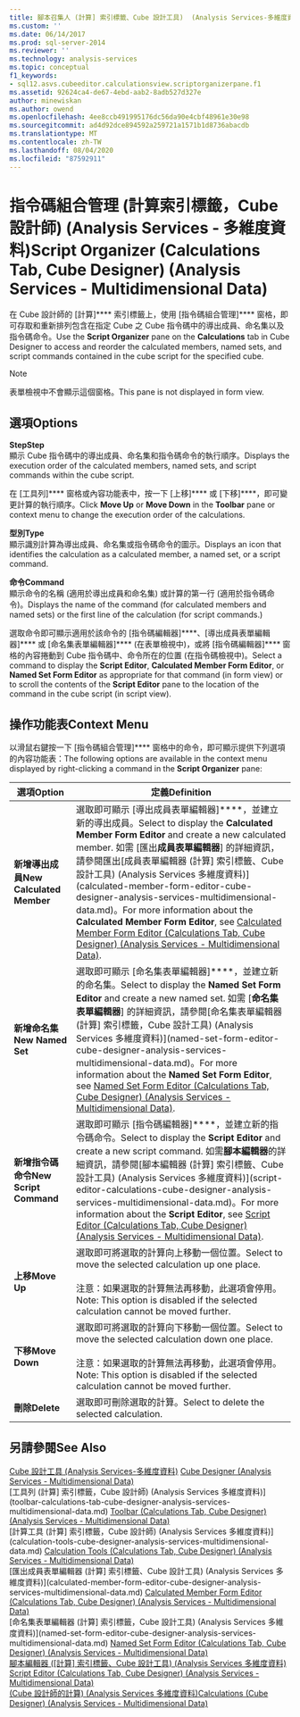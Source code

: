 ```yaml
---
title: 腳本召集人 (計算] 索引標籤、Cube 設計工具)  (Analysis Services-多維度資料) |Microsoft Docs
ms.custom: ''
ms.date: 06/14/2017
ms.prod: sql-server-2014
ms.reviewer: ''
ms.technology: analysis-services
ms.topic: conceptual
f1_keywords:
- sql12.asvs.cubeeditor.calculationsview.scriptorganizerpane.f1
ms.assetid: 92624ca4-de67-4ebd-aab2-8adb527d327e
author: minewiskan
ms.author: owend
ms.openlocfilehash: 4ee8ccb491995176dc56da90e4cbf48961e30e98
ms.sourcegitcommit: ad4d92dce894592a259721a1571b1d8736abacdb
ms.translationtype: MT
ms.contentlocale: zh-TW
ms.lasthandoff: 08/04/2020
ms.locfileid: "87592911"
---
```

# <a name="script-organizer-calculations-tab-cube-designer-analysis-services---multidimensional-data"></a><span data-ttu-id="face7-102">指令碼組合管理 (計算索引標籤，Cube 設計師) (Analysis Services - 多維度資料)</span><span class="sxs-lookup"><span data-stu-id="face7-102">Script Organizer (Calculations Tab, Cube Designer) (Analysis Services - Multidimensional Data)</span></span>
  <span data-ttu-id="face7-103">在 Cube 設計師的 [計算]\*\*\*\* 索引標籤上，使用 [指令碼組合管理]\*\*\*\* 窗格，即可存取和重新排列包含在指定 Cube 之 Cube 指令碼中的導出成員、命名集以及指令碼命令。</span><span class="sxs-lookup"><span data-stu-id="face7-103">Use the **Script Organizer** pane on the **Calculations** tab in Cube Designer to access and reorder the calculated members, named sets, and script commands contained in the cube script for the specified cube.</span></span>  
  
> [!NOTE]  
>  <span data-ttu-id="face7-104">表單檢視中不會顯示這個窗格。</span><span class="sxs-lookup"><span data-stu-id="face7-104">This pane is not displayed in form view.</span></span>  
  
## <a name="options"></a><span data-ttu-id="face7-105">選項</span><span class="sxs-lookup"><span data-stu-id="face7-105">Options</span></span>  
 <span data-ttu-id="face7-106">**Step**</span><span class="sxs-lookup"><span data-stu-id="face7-106">**Step**</span></span>  
 <span data-ttu-id="face7-107">顯示 Cube 指令碼中的導出成員、命名集和指令碼命令的執行順序。</span><span class="sxs-lookup"><span data-stu-id="face7-107">Displays the execution order of the calculated members, named sets, and script commands within the cube script.</span></span>  
  
 <span data-ttu-id="face7-108">在 [工具列]\*\*\*\* 窗格或內容功能表中，按一下 [上移]\*\*\*\* 或 [下移]\*\*\*\*，即可變更計算的執行順序。</span><span class="sxs-lookup"><span data-stu-id="face7-108">Click **Move Up** or **Move Down** in the **Toolbar** pane or context menu to change the execution order of the calculations.</span></span>  
  
 <span data-ttu-id="face7-109">**型別**</span><span class="sxs-lookup"><span data-stu-id="face7-109">**Type**</span></span>  
 <span data-ttu-id="face7-110">顯示識別計算為導出成員、命名集或指令碼命令的圖示。</span><span class="sxs-lookup"><span data-stu-id="face7-110">Displays an icon that identifies the calculation as a calculated member, a named set, or a script command.</span></span>  
  
 <span data-ttu-id="face7-111">**命令**</span><span class="sxs-lookup"><span data-stu-id="face7-111">**Command**</span></span>  
 <span data-ttu-id="face7-112">顯示命令的名稱 (適用於導出成員和命名集) 或計算的第一行 (適用於指令碼命令)。</span><span class="sxs-lookup"><span data-stu-id="face7-112">Displays the name of the command (for calculated members and named sets) or the first line of the calculation (for script commands.)</span></span>  
  
 <span data-ttu-id="face7-113">選取命令即可顯示適用於該命令的 [指令碼編輯器]\*\*\*\*、[導出成員表單編輯器]\*\*\*\* 或 [命名集表單編輯器]\*\*\*\* (在表單檢視中)，或將 [指令碼編輯器]\*\*\*\* 窗格的內容捲動到 Cube 指令碼中、命令所在的位置 (在指令碼檢視中)。</span><span class="sxs-lookup"><span data-stu-id="face7-113">Select a command to display the **Script Editor**, **Calculated Member Form Editor**, or **Named Set Form Editor** as appropriate for that command (in form view) or to scroll the contents of the **Script Editor** pane to the location of the command in the cube script (in script view).</span></span>  
  
## <a name="context-menu"></a><span data-ttu-id="face7-114">操作功能表</span><span class="sxs-lookup"><span data-stu-id="face7-114">Context Menu</span></span>  
 <span data-ttu-id="face7-115">以滑鼠右鍵按一下 [指令碼組合管理]\*\*\*\* 窗格中的命令，即可顯示提供下列選項的內容功能表：</span><span class="sxs-lookup"><span data-stu-id="face7-115">The following options are available in the context menu displayed by right-clicking a command in the **Script Organizer** pane:</span></span>  
  
|<span data-ttu-id="face7-116">選項</span><span class="sxs-lookup"><span data-stu-id="face7-116">Option</span></span>|<span data-ttu-id="face7-117">定義</span><span class="sxs-lookup"><span data-stu-id="face7-117">Definition</span></span>|  
|------------|----------------|  
|<span data-ttu-id="face7-118">**新增導出成員**</span><span class="sxs-lookup"><span data-stu-id="face7-118">**New Calculated Member**</span></span>|<span data-ttu-id="face7-119">選取即可顯示 [導出成員表單編輯器]\*\*\*\*，並建立新的導出成員。</span><span class="sxs-lookup"><span data-stu-id="face7-119">Select to display the **Calculated Member Form Editor** and create a new calculated member.</span></span> <span data-ttu-id="face7-120">如需 [匯出**成員表單編輯器**] 的詳細資訊，請參閱匯出[成員表單編輯器 &#40;計算] 索引標籤、Cube 設計工具&#41; &#40;Analysis Services 多維度資料&#41;](calculated-member-form-editor-cube-designer-analysis-services-multidimensional-data.md)。</span><span class="sxs-lookup"><span data-stu-id="face7-120">For more information about the **Calculated Member Form Editor**, see [Calculated Member Form Editor &#40;Calculations Tab, Cube Designer&#41; &#40;Analysis Services - Multidimensional Data&#41;](calculated-member-form-editor-cube-designer-analysis-services-multidimensional-data.md).</span></span>|  
|<span data-ttu-id="face7-121">**新增命名集**</span><span class="sxs-lookup"><span data-stu-id="face7-121">**New Named Set**</span></span>|<span data-ttu-id="face7-122">選取即可顯示 [命名集表單編輯器]\*\*\*\*，並建立新的命名集。</span><span class="sxs-lookup"><span data-stu-id="face7-122">Select to display the **Named Set Form Editor** and create a new named set.</span></span> <span data-ttu-id="face7-123">如需 [**命名集表單編輯器**] 的詳細資訊，請參閱[命名集表單編輯器 &#40;計算] 索引標籤，Cube 設計工具&#41; &#40;Analysis Services 多維度資料&#41;](named-set-form-editor-cube-designer-analysis-services-multidimensional-data.md)。</span><span class="sxs-lookup"><span data-stu-id="face7-123">For more information about the **Named Set Form Editor**, see [Named Set Form Editor &#40;Calculations Tab, Cube Designer&#41; &#40;Analysis Services - Multidimensional Data&#41;](named-set-form-editor-cube-designer-analysis-services-multidimensional-data.md).</span></span>|  
|<span data-ttu-id="face7-124">**新增指令碼命令**</span><span class="sxs-lookup"><span data-stu-id="face7-124">**New Script Command**</span></span>|<span data-ttu-id="face7-125">選取即可顯示 [指令碼編輯器]\*\*\*\*，並建立新的指令碼命令。</span><span class="sxs-lookup"><span data-stu-id="face7-125">Select to display the **Script Editor** and create a new script command.</span></span> <span data-ttu-id="face7-126">如需**腳本編輯器**的詳細資訊，請參閱[腳本編輯器 &#40;計算] 索引標籤、Cube 設計工具&#41; &#40;Analysis Services 多維度資料&#41;](script-editor-calculations-cube-designer-analysis-services-multidimensional-data.md)。</span><span class="sxs-lookup"><span data-stu-id="face7-126">For more information about the **Script Editor**, see [Script Editor &#40;Calculations Tab, Cube Designer&#41; &#40;Analysis Services - Multidimensional Data&#41;](script-editor-calculations-cube-designer-analysis-services-multidimensional-data.md).</span></span>|  
|<span data-ttu-id="face7-127">**上移**</span><span class="sxs-lookup"><span data-stu-id="face7-127">**Move Up**</span></span>|<span data-ttu-id="face7-128">選取即可將選取的計算向上移動一個位置。</span><span class="sxs-lookup"><span data-stu-id="face7-128">Select to move the selected calculation up one place.</span></span><br /><br /> <span data-ttu-id="face7-129">注意：如果選取的計算無法再移動，此選項會停用。</span><span class="sxs-lookup"><span data-stu-id="face7-129">Note: This option is disabled if the selected calculation cannot be moved further.</span></span>|  
|<span data-ttu-id="face7-130">**下移**</span><span class="sxs-lookup"><span data-stu-id="face7-130">**Move Down**</span></span>|<span data-ttu-id="face7-131">選取即可將選取的計算向下移動一個位置。</span><span class="sxs-lookup"><span data-stu-id="face7-131">Select to move the selected calculation down one place.</span></span><br /><br /> <span data-ttu-id="face7-132">注意：如果選取的計算無法再移動，此選項會停用。</span><span class="sxs-lookup"><span data-stu-id="face7-132">Note: This option is disabled if the selected calculation cannot be moved further.</span></span>|  
|<span data-ttu-id="face7-133">**刪除**</span><span class="sxs-lookup"><span data-stu-id="face7-133">**Delete**</span></span>|<span data-ttu-id="face7-134">選取即可刪除選取的計算。</span><span class="sxs-lookup"><span data-stu-id="face7-134">Select to delete the selected calculation.</span></span>|  
  
## <a name="see-also"></a><span data-ttu-id="face7-135">另請參閱</span><span class="sxs-lookup"><span data-stu-id="face7-135">See Also</span></span>  
 <span data-ttu-id="face7-136">[Cube 設計工具 &#40;Analysis Services-多維度資料&#41;](cube-designer-analysis-services-multidimensional-data.md) </span><span class="sxs-lookup"><span data-stu-id="face7-136">[Cube Designer &#40;Analysis Services - Multidimensional Data&#41;](cube-designer-analysis-services-multidimensional-data.md) </span></span>  
 <span data-ttu-id="face7-137">[工具列 &#40;計算] 索引標籤，Cube 設計師&#41; &#40;Analysis Services 多維度資料&#41;](toolbar-calculations-tab-cube-designer-analysis-services-multidimensional-data.md) </span><span class="sxs-lookup"><span data-stu-id="face7-137">[Toolbar &#40;Calculations Tab, Cube Designer&#41; &#40;Analysis Services - Multidimensional Data&#41;](toolbar-calculations-tab-cube-designer-analysis-services-multidimensional-data.md) </span></span>  
 <span data-ttu-id="face7-138">[計算工具 &#40;計算] 索引標籤，Cube 設計師&#41; &#40;Analysis Services 多維度資料&#41;](calculation-tools-cube-designer-analysis-services-multidimensional-data.md) </span><span class="sxs-lookup"><span data-stu-id="face7-138">[Calculation Tools &#40;Calculations Tab, Cube Designer&#41; &#40;Analysis Services - Multidimensional Data&#41;](calculation-tools-cube-designer-analysis-services-multidimensional-data.md) </span></span>  
 <span data-ttu-id="face7-139">[匯出成員表單編輯器 &#40;計算] 索引標籤、Cube 設計工具&#41; &#40;Analysis Services 多維度資料&#41;](calculated-member-form-editor-cube-designer-analysis-services-multidimensional-data.md) </span><span class="sxs-lookup"><span data-stu-id="face7-139">[Calculated Member Form Editor &#40;Calculations Tab, Cube Designer&#41; &#40;Analysis Services - Multidimensional Data&#41;](calculated-member-form-editor-cube-designer-analysis-services-multidimensional-data.md) </span></span>  
 <span data-ttu-id="face7-140">[命名集表單編輯器 &#40;計算] 索引標籤，Cube 設計工具&#41; &#40;Analysis Services 多維度資料&#41;](named-set-form-editor-cube-designer-analysis-services-multidimensional-data.md) </span><span class="sxs-lookup"><span data-stu-id="face7-140">[Named Set Form Editor &#40;Calculations Tab, Cube Designer&#41; &#40;Analysis Services - Multidimensional Data&#41;](named-set-form-editor-cube-designer-analysis-services-multidimensional-data.md) </span></span>  
 <span data-ttu-id="face7-141">[腳本編輯器 &#40;[計算] 索引標籤、Cube 設計工具&#41; &#40;Analysis Services 多維度資料&#41;](script-editor-calculations-cube-designer-analysis-services-multidimensional-data.md) </span><span class="sxs-lookup"><span data-stu-id="face7-141">[Script Editor &#40;Calculations Tab, Cube Designer&#41; &#40;Analysis Services - Multidimensional Data&#41;](script-editor-calculations-cube-designer-analysis-services-multidimensional-data.md) </span></span>  
 [<span data-ttu-id="face7-142">&#40;Cube 設計師的計算&#41; &#40;Analysis Services 多維度資料&#41;</span><span class="sxs-lookup"><span data-stu-id="face7-142">Calculations &#40;Cube Designer&#41; &#40;Analysis Services - Multidimensional Data&#41;</span></span>](calculations-cube-designer-analysis-services-multidimensional-data.md)  
  
  
